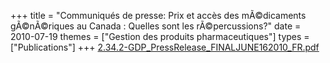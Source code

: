 +++
title = "Communiqués de presse: Prix et accès des mÃ©dicaments gÃ©nÃ©riques au Canada : Quelles sont les rÃ©percussions?"
date = 2010-07-19
themes = ["Gestion des produits pharmaceutiques"]
types = ["Publications"]
+++
[2.34.2-GDP_PressRelease_FINALJUNE162010_FR.pdf](/files/2.34.2-GDP_PressRelease_FINALJUNE162010_FR.pdf)
